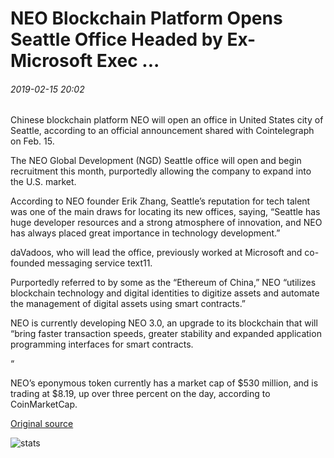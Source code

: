 # NEO Blockchain Platform Opens Seattle Office Headed by Ex-Microsoft Exec ...

###### 2019-02-15 20:02

Chinese blockchain platform NEO will open an office in United States city of Seattle, according to an official announcement shared with Cointelegraph on Feb. 15.

The NEO Global Development (NGD) Seattle office will open and begin recruitment this month, purportedly allowing the company to expand into the U.S. market.

According to NEO founder Erik Zhang, Seattle’s reputation for tech talent was one of the main draws for locating its new offices, saying, “Seattle has huge developer resources and a strong atmosphere of innovation, and NEO has always placed great importance in technology development.”

daVadoos, who will lead the office, previously worked at Microsoft and co-founded messaging service text11.

Purportedly referred to by some as the “Ethereum of China,” NEO “utilizes blockchain technology and digital identities to digitize assets and automate the management of digital assets using smart contracts.”

NEO is currently developing NEO 3.0, an upgrade to its blockchain that will “bring faster transaction speeds, greater stability and expanded application programming interfaces for smart contracts.

“

NEO’s eponymous token currently has a market cap of $530 million, and is trading at $8.19, up over three percent on the day, according to CoinMarketCap.

[Original source](https://cointelegraph.com/news/neo-blockchain-platform-opens-seattle-office-headed-by-ex-microsoft-exec)

![stats](https://c.statcounter.com/11760860/0/a89fa40b/1/ "stats")